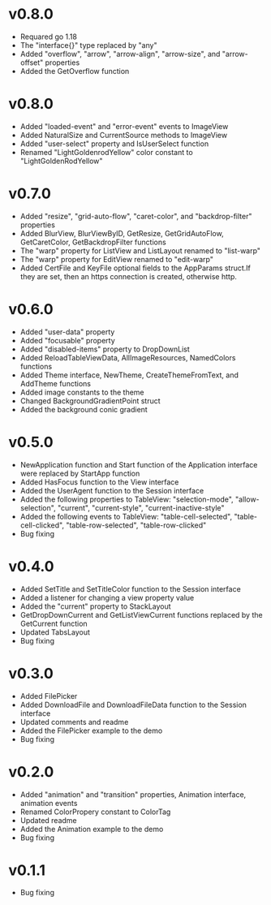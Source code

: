 # v0.8.0

* Requared go 1.18
* The "interface{}" type replaced by "any"
* Added "overflow", "arrow", "arrow-align", "arrow-size", and "arrow-offset" properties 
* Added the GetOverflow function

# v0.8.0

* Added "loaded-event" and "error-event" events to ImageView
* Added NaturalSize and CurrentSource methods to ImageView
* Added "user-select" property and IsUserSelect function
* Renamed "LightGoldenrodYellow" color constant to "LightGoldenRodYellow"

# v0.7.0

* Added "resize", "grid-auto-flow", "caret-color", and "backdrop-filter" properties 
* Added BlurView, BlurViewByID, GetResize, GetGridAutoFlow, GetCaretColor, GetBackdropFilter functions
* The "warp" property for ListView and ListLayout renamed to "list-warp"
* The "warp" property for EditView renamed to "edit-warp"
* Added CertFile and KeyFile optional fields to the AppParams struct.If they are set, then an https connection is created, otherwise http.

# v0.6.0

* Added "user-data" property
* Added "focusable" property
* Added "disabled-items" property to DropDownList
* Added ReloadTableViewData, AllImageResources, NamedColors functions
* Added Theme interface, NewTheme, CreateThemeFromText, and AddTheme functions
* Added image constants to the theme
* Changed BackgroundGradientPoint struct
* Added the background conic gradient

# v0.5.0

* NewApplication function and  Start function of the Application interface were replaced by StartApp function
* Added HasFocus function to the View interface
* Added the UserAgent function to the Session interface
* Added the following properties to TableView: "selection-mode", "allow-selection", "current", "current-style", "current-inactive-style"
* Added the following events to TableView: "table-cell-selected", "table-cell-clicked", "table-row-selected", "table-row-clicked"
* Bug fixing

# v0.4.0

* Added SetTitle and SetTitleColor function to the Session interface
* Added a listener for changing a view property value
* Added the "current" property to StackLayout
* GetDropDownCurrent and GetListViewCurrent functions replaced by the GetCurrent function
* Updated TabsLayout
* Bug fixing

# v0.3.0

* Added FilePicker
* Added DownloadFile and DownloadFileData function to the Session interface
* Updated comments and readme
* Added the FilePicker example to the demo
* Bug fixing

# v0.2.0

* Added "animation" and "transition" properties, Animation interface, animation events
* Renamed ColorPropery constant to ColorTag
* Updated readme
* Added the Animation example to the demo
* Bug fixing

# v0.1.1

* Bug fixing